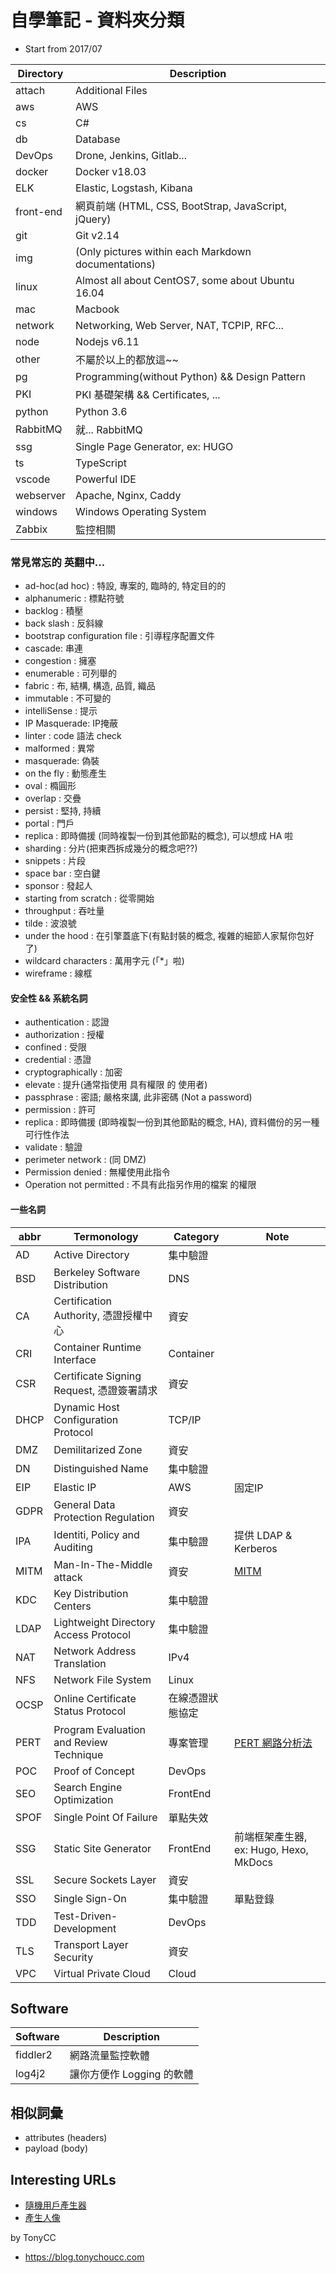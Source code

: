 # 自學筆記 - 資料夾分類

- Start from 2017/07

Directory     | Description
------------- | ------------------------
attach        | Additional Files
aws           | AWS
cs            | C#
db            | Database
DevOps        | Drone, Jenkins, Gitlab...
docker        | Docker v18.03
ELK           | Elastic, Logstash, Kibana
front-end     | 網頁前端 (HTML, CSS, BootStrap, JavaScript, jQuery)
git           | Git v2.14
img           | (Only pictures within each Markdown documentations)
linux         | Almost all about CentOS7, some about Ubuntu 16.04
mac           | Macbook
network       | Networking, Web Server, NAT, TCPIP, RFC...
node          | Nodejs v6.11
other         | 不屬於以上的都放這~~
pg            | Programming(without Python) && Design Pattern
PKI           | PKI 基礎架構 && Certificates, ...
python        | Python 3.6
RabbitMQ      | 就... RabbitMQ
ssg           | Single Page Generator, ex: HUGO
ts            | TypeScript
vscode        | Powerful IDE
webserver     | Apache, Nginx, Caddy
windows       | Windows Operating System
Zabbix        | 監控相關


### 常見常忘的 英翻中...

- ad-hoc(ad hoc) : 特設, 專案的, 臨時的, 特定目的的
- alphanumeric : 標點符號
- backlog : 積壓
- back slash : 反斜線
- bootstrap configuration file : 引導程序配置文件
- cascade: 串連
- congestion : 擁塞
- enumerable : 可列舉的
- fabric : 布, 結構, 構造, 品質, 織品
- immutable : 不可變的
- intelliSense : 提示
- IP Masquerade: IP掩蔽
- linter : code 語法 check
- malformed : 異常
- masquerade: 偽裝
- on the fly : 動態產生
- oval : 橢圓形
- overlap : 交疊
- persist : 堅持, 持續
- portal : 門戶
- replica : 即時備援 (同時複製一份到其他節點的概念), 可以想成 HA 啦
- sharding : 分片(把東西拆成幾分的概念吧??)
- snippets : 片段
- space bar : 空白鍵
- sponsor : 發起人
- starting from scratch : 從零開始
- throughput : 吞吐量
- tilde : 波浪號
- under the hood : 在引擎蓋底下(有點封裝的概念, 複雜的細節人家幫你包好了)
- wildcard characters : 萬用字元 (「*」啦)
- wireframe : 線框


#### 安全性 && 系統名詞

- authentication : 認證
- authorization : 授權
- confined : 受限
- credential : 憑證
- cryptographically : 加密
- elevate : 提升(通常指使用 具有權限 的 使用者)
- passphrase : 密語; 嚴格來講, 此非密碼 (Not a password)
- permission : 許可
- replica : 即時備援 (即時複製一份到其他節點的概念, HA), 資料備份的另一種可行性作法
- validate : 驗證
- perimeter network : (同 DMZ)
- Permission denied : 無權使用此指令
- Operation not permitted : 不具有此指另作用的檔案 的權限


#### 一些名詞

abbr   | Termonology                                 | Category        | Note
------ | ------------------------------------------- | --------------- | ------------
AD     | Active Directory                            | 集中驗證         |
BSD    | Berkeley Software Distribution              | DNS             |
CA     | Certification Authority, 憑證授權中心         | 資安            |
CRI    | Container Runtime Interface                 | Container        | 
CSR    | Certificate Signing Request, 憑證簽署請求     | 資安            |
DHCP   | Dynamic Host Configuration Protocol         | TCP/IP          |
DMZ    | Demilitarized Zone                          | 資安            |
DN     | Distinguished Name                          | 集中驗證         |
EIP    | Elastic IP                                  | AWS             | 固定IP
GDPR   | General Data Protection Regulation          | 資安            |
IPA    | Identiti, Policy and Auditing               | 集中驗證         | 提供 LDAP & Kerberos
MITM   | Man-In-The-Middle attack                    | 資安            | [MITM](https://en.wikipedia.org/wiki/Man-in-the-middle_attack)
KDC    | Key Distribution Centers                    | 集中驗證         |
LDAP   | Lightweight Directory Access Protocol       | 集中驗證         |
NAT    | Network Address Translation                 | IPv4            |
NFS    | Network File System                         | Linux           |
OCSP   | Online Certificate Status Protocol          | 在線憑證狀態協定 |
PERT   | Program Evaluation and Review Technique     | 專案管理        | [PERT 網路分析法](https://wiki.mbalib.com/zh-tw/PERT%E7%BD%91%E7%BB%9C%E5%88%86%E6%9E%90%E6%B3%95)
POC    | Proof of Concept                            | DevOps          |
SEO    | Search Engine Optimization                  | FrontEnd        |
SPOF   | Single Point Of Failure                     | 單點失效         |
SSG    | Static Site Generator                       | FrontEnd        | 前端框架產生器, ex: Hugo, Hexo, MkDocs
SSL   | Secure Sockets Layer                         | 資安            |
SSO    | Single Sign-On                              | 集中驗證         | 單點登錄
TDD    | Test-Driven-Development                     | DevOps          |
TLS   | Transport Layer Security                     | 資安            |
VPC    | Virtual Private Cloud                       | Cloud           |


## Software

Software     | Description
------------ | --------------------------
fiddler2     | 網路流量監控軟體
log4j2       | 讓你方便作 Logging 的軟體


## 相似詞彙

- attributes (headers)
- payload (body)


## Interesting URLs

- [隨機用戶產生器](https://randomuser.me/api/)
- [產生人像](https://generated.photos/)


by TonyCC

- https://blog.tonychoucc.com
